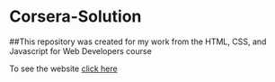 # Corsera-Solution
##This repository was created for my work from the HTML, CSS, and Javascript for Web Developers course

To see the website [click here](https://ilyapitukhgit.github.io/Corsera-Solution/module2-solution/index.html)
